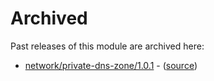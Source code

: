 # Archived

Past releases of this module are archived here:

- [network/private-dns-zone/1.0.1](https://github.com/Azure/bicep-registry-modules/releases/tag/network/private-dns-zone/1.0.1) - ([source](https://github.com/Azure/bicep-registry-modules/tree/network/private-dns-zone/1.0.1/modules/network/private-dns-zone))
